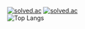[![solved.ac](http://mazassumnida.wtf/api/v2/generate_badge?boj=meos)](https://solved.ac/meos)
[![solved.ac](http://mazandi.herokuapp.com/api?handle=meos)](https://solved.ac/meos)  
![Top Langs](https://github-readme-stats-sigma-five.vercel.app/api/top-langs/?username=meo-s&layout=compact)
